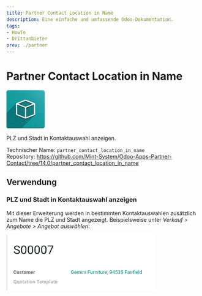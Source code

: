 ```yaml
---
title: Partner Contact Location in Name
description: Eine einfache und umfassende Odoo-Dokumentation.
tags:
- HowTo
- Drittanbieter
prev: ./partner
---
```

# Partner Contact Location in Name
![icon_oms_box](attachments/icon_oms_box.png)

PLZ und Stadt in Kontaktauswahl anzeigen.

Technischer Name: `partner_contact_location_in_name`\
Repository: <https://github.com/Mint-System/Odoo-Apps-Partner-Contact/tree/14.0/partner_contact_location_in_name>

## Verwendung

### PLZ und Stadt in Kontaktauswahl anzeigen

Mit dieser Erweiterung werden in bestimmten Kontaktauswahlen zusätzlich zum Name die PLZ und Stadt angezeigt. Beispielsweise unter *Verkauf > Angebote > Angebot auswählen*:

![](attachments/Partner%20Contact%20Location%20in%20Name.png)